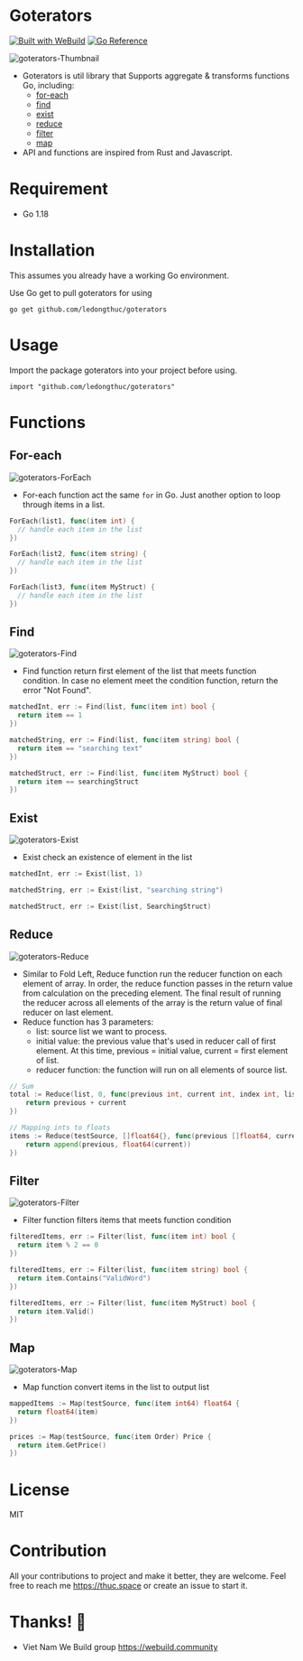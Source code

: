 # Goterators
[![Built with WeBuild](https://raw.githubusercontent.com/webuild-community/badge/master/svg/WeBuild.svg)](https://webuild.community) [![Go Reference](https://pkg.go.dev/badge/github.com/ledongthuc/goterators.svg)](https://pkg.go.dev/github.com/ledongthuc/goterators)

![goterators-Thumbnail](https://user-images.githubusercontent.com/1828895/147859307-013e904c-af01-46cf-a70a-926756348efb.png)

 - Goterators is util library that Supports aggregate & transforms functions Go, including:
   - [for-each](#for-each)
   - [find](#find)
   - [exist](#exist)
   - [reduce](#reduce)
   - [filter](#filter)
   - [map](#map)
 - API and functions are inspired from Rust and Javascript.

# Requirement

 - Go 1.18

# Installation

This assumes you already have a working Go environment.

Use Go get to pull goterators for using

```
go get github.com/ledongthuc/goterators
```

# Usage

Import the package goterators into your project before using.

```
import "github.com/ledongthuc/goterators"
```

# Functions

## For-each

![goterators-ForEach](https://user-images.githubusercontent.com/1828895/147859215-163a0bc2-9973-444d-ad3c-310e28a9e946.png)

 - For-each function act the same `for` in Go. Just another option to loop through items in a list.

```go
ForEach(list1, func(item int) {
  // handle each item in the list
})

ForEach(list2, func(item string) {
  // handle each item in the list
})

ForEach(list3, func(item MyStruct) {
  // handle each item in the list
})
```

## Find

![goterators-Find](https://user-images.githubusercontent.com/1828895/147859217-fe781367-2476-4022-b1e9-cfa66b09aec4.png)

 - Find function return first element of the list that meets function condition. In case no element meet the condition function, return the error "Not Found".

```go
matchedInt, err := Find(list, func(item int) bool {
  return item == 1
})

matchedString, err := Find(list, func(item string) bool {
  return item == "searching text"
})

matchedStruct, err := Find(list, func(item MyStruct) bool {
  return item == searchingStruct
})
```

## Exist

![goterators-Exist](https://user-images.githubusercontent.com/1828895/147859220-347a8b01-7f64-42ba-86ab-2e49813bdab1.png)

 - Exist check an existence of element in the list

```go
matchedInt, err := Exist(list, 1)

matchedString, err := Exist(list, "searching string")

matchedStruct, err := Exist(list, SearchingStruct)
```

## Reduce

![goterators-Reduce](https://user-images.githubusercontent.com/1828895/147859223-04fc1e93-6e5c-405c-8c4b-df7322bceca9.png)

 - Similar to Fold Left, Reduce function run the reducer function on each element of array. In order, the reduce function passes in the return value from calculation on the preceding element.  The final result of running the reducer across all elements of the array is the return value of final reducer on last element.
 - Reduce function has 3 parameters:
   - list: source list we want to process.
   - initial value: the previous value that's used in reducer call of first element. At this time, previous = initial value, current = first element of list.
   - reducer function: the function will run on all elements of source list.

```go
// Sum
total := Reduce(list, 0, func(previous int, current int, index int, list []int) int {
	return previous + current
})

// Mapping ints to floats
items := Reduce(testSource, []float64{}, func(previous []float64, current int, index int, list []int) []float64 {
	return append(previous, float64(current))
})
```

## Filter

![goterators-Filter](https://user-images.githubusercontent.com/1828895/147859226-1d5ca403-f220-43c8-8c78-c8b825521355.png)

 - Filter function filters items that meets function condition

```go
filteredItems, err := Filter(list, func(item int) bool {
  return item % 2 == 0
})

filteredItems, err := Filter(list, func(item string) bool {
  return item.Contains("ValidWord")
})

filteredItems, err := Filter(list, func(item MyStruct) bool {
  return item.Valid()
})
```

## Map

![goterators-Map](https://user-images.githubusercontent.com/1828895/147859230-05adb8fb-5ae1-4970-8af5-4306a8718910.png)

 - Map function convert items in the list to output list

```go
mappedItems := Map(testSource, func(item int64) float64 {
  return float64(item)
})

prices := Map(testSource, func(item Order) Price {
  return item.GetPrice()
})
```

# License

MIT

# Contribution

All your contributions to project and make it better, they are welcome. Feel free to reach me https://thuc.space or create an issue to start it.

# Thanks! 🙌

 - Viet Nam We Build group https://webuild.community
